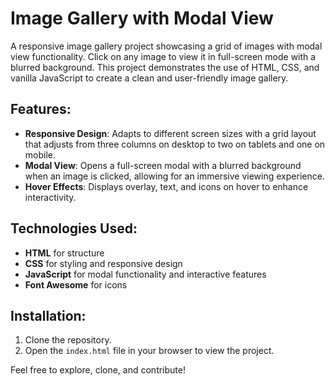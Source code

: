# Image Gallery with Modal View

A responsive image gallery project showcasing a grid of images with modal view functionality. Click on any image to view it in full-screen mode with a blurred background. This project demonstrates the use of HTML, CSS, and vanilla JavaScript to create a clean and user-friendly image gallery.

## Features:

- **Responsive Design**: Adapts to different screen sizes with a grid layout that adjusts from three columns on desktop to two on tablets and one on mobile.
- **Modal View**: Opens a full-screen modal with a blurred background when an image is clicked, allowing for an immersive viewing experience.
- **Hover Effects**: Displays overlay, text, and icons on hover to enhance interactivity.

## Technologies Used:

- **HTML** for structure
- **CSS** for styling and responsive design
- **JavaScript** for modal functionality and interactive features
- **Font Awesome** for icons

## Installation:

1. Clone the repository.
2. Open the `index.html` file in your browser to view the project.

Feel free to explore, clone, and contribute!

